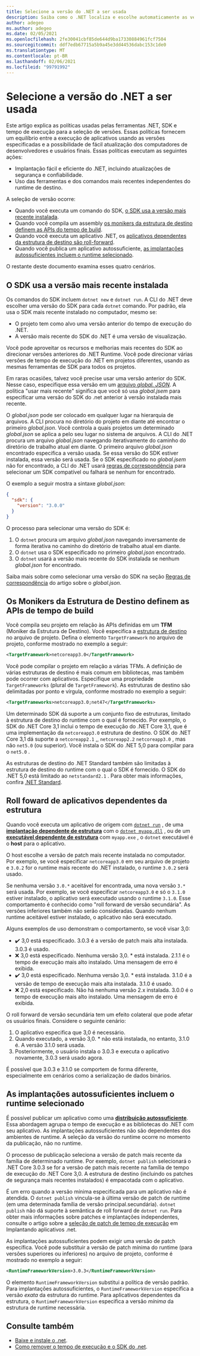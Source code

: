 ```yaml
---
title: Selecione a versão do .NET a ser usada
description: Saiba como o .NET localiza e escolhe automaticamente as versões de tempo de execução para seu programa. Além disso, este artigo ensina como forçar uma versão específica.
author: adegeo
ms.author: adegeo
ms.date: 02/05/2021
ms.openlocfilehash: 2fe30041cbf85de644d9ba17330884961fcf7504
ms.sourcegitcommit: ddf7edb67715a5b9a45e3dd44536dabc153c1de0
ms.translationtype: MT
ms.contentlocale: pt-BR
ms.lasthandoff: 02/06/2021
ms.locfileid: "99791992"
---
```

# <a name="select-the-net-version-to-use"></a>Selecione a versão do .NET a ser usada

Este artigo explica as políticas usadas pelas ferramentas .NET, SDK e tempo de execução para a seleção de versões. Essas políticas fornecem um equilíbrio entre a execução de aplicativos usando as versões especificadas e a possibilidade de fácil atualização dos computadores de desenvolvedores e usuários finais. Essas políticas executam as seguintes ações:

- Implantação fácil e eficiente do .NET, incluindo atualizações de segurança e confiabilidade.
- Uso das ferramentas e dos comandos mais recentes independentes do runtime de destino.

A seleção de versão ocorre:

- Quando você executa um comando do SDK, [o SDK usa a versão mais recente instalada](#the-sdk-uses-the-latest-installed-version).
- Quando você compila um assembly [os monikers da estrutura de destino definem as APIs do tempo de build](#target-framework-monikers-define-build-time-apis).
- Quando você executa um aplicativo .NET, os [aplicativos dependentes da estrutura de destino são roll-forward](#framework-dependent-apps-roll-forward).
- Quando você publica um aplicativo autossuficiente, [as implantações autossuficientes incluem o runtime selecionado](#self-contained-deployments-include-the-selected-runtime).

O restante deste documento examina esses quatro cenários.

## <a name="the-sdk-uses-the-latest-installed-version"></a>O SDK usa a versão mais recente instalada

Os comandos do SDK incluem `dotnet new` e `dotnet run`. A CLI do .NET deve escolher uma versão do SDK para cada `dotnet` comando. Por padrão, ela usa o SDK mais recente instalado no computador, mesmo se:

- O projeto tem como alvo uma versão anterior do tempo de execução do .NET.
- A versão mais recente do SDK do .NET é uma versão de visualização.

Você pode aproveitar os recursos e melhorias mais recentes do SDK ao direcionar versões anteriores do .NET Runtime. Você pode direcionar várias versões de tempo de execução do .NET em projetos diferentes, usando as mesmas ferramentas de SDK para todos os projetos.

Em raras ocasiões, talvez você precise usar uma versão anterior do SDK. Nesse caso, especifique essa versão em um [arquivo *global. JSON*](../tools/global-json.md). A política "usar mais recente" significa que você só usa *global.jsem* para especificar uma versão do SDK do .net anterior à versão instalada mais recente.

O *global.json* pode ser colocado em qualquer lugar na hierarquia de arquivos. A CLI procura no diretório do projeto em diante até encontrar o primeiro *global.json*. Você controla a quais projetos um determinado *global.json* se aplica a pelo seu lugar no sistema de arquivos. A CLI do .NET procura um arquivo *global.json* navegando iterativamente do caminho do diretório de trabalho atual em diante. O primeiro arquivo *global.json* encontrado especifica a versão usada. Se essa versão do SDK estiver instalada, essa versão será usada. Se o SDK especificado no *global.jsem* não for encontrado, a CLI do .NET usará [regras de correspondência](../tools/global-json.md#matching-rules) para selecionar um SDK compatível ou falhará se nenhum for encontrado.

O exemplo a seguir mostra a sintaxe *global.json*:

``` json
{
  "sdk": {
    "version": "3.0.0"
  }
}
```

O processo para selecionar uma versão do SDK é:

1. O `dotnet` procura um arquivo *global.json* navegando inversamente de forma iterativa no caminho do diretório de trabalho atual em diante.
1. O `dotnet` usa o SDK especificado no primeiro *global.json* encontrado.
1. O `dotnet` usará a versão mais recente do SDK instalada se nenhum *global.json* for encontrado.

Saiba mais sobre como selecionar uma versão do SDK na seção [Regras de correspondência](../tools/global-json.md#matching-rules) do artigo sobre o *global.json*.

## <a name="target-framework-monikers-define-build-time-apis"></a>Os Monikers da Estrutura de Destino definem as APIs de tempo de build

Você compila seu projeto em relação às APIs definidas em um **TFM** (Moniker da Estrutura de Destino). Você especifica a [estrutura de destino](../../standard/frameworks.md) no arquivo de projeto. Defina o elemento `TargetFramework` no arquivo de projeto, conforme mostrado no exemplo a seguir:

``` xml
<TargetFramework>netcoreapp3.0</TargetFramework>
```

Você pode compilar o projeto em relação a várias TFMs. A definição de várias estruturas de destino é mais comum em bibliotecas, mas também pode ocorrer com aplicativos. Especifique uma propriedade `TargetFrameworks` (plural de `TargetFramework`). As estruturas de destino são delimitadas por ponto e vírgula, conforme mostrado no exemplo a seguir:

``` xml
<TargetFrameworks>netcoreapp3.0;net47</TargetFrameworks>
```

Um determinado SDK dá suporte a um conjunto fixo de estruturas, limitado à estrutura de destino do runtime com o qual é fornecido. Por exemplo, o SDK do .NET Core 3,1 inclui o tempo de execução do .NET Core 3,1, que é uma implementação da `netcoreapp3.0` estrutura de destino. O SDK do .NET Core 3,1 dá suporte a `netcoreapp2.1` ,, `netcoreapp2.2` `netcoreapp3.0` , mas não `net5.0` (ou superior). Você instala o SDK do .NET 5,0 para compilar para o `net5.0` .

As estruturas de destino do .NET Standard também são limitadas à estrutura de destino do runtime com o qual o SDK é fornecido. O SDK do .NET 5,0 está limitado ao `netstandard2.1` . Para obter mais informações, confira [.NET Standard](../../standard/net-standard.md).

## <a name="framework-dependent-apps-roll-forward"></a>Roll foward de aplicativos dependentes da estrutura

Quando você executa um aplicativo de origem com [`dotnet run`](../tools/dotnet-run.md) , de uma [**implantação dependente de estrutura**](../deploying/index.md#publish-framework-dependent) com o [`dotnet myapp.dll`](../tools/dotnet.md#description) , ou de um [**executável dependente de estrutura**](../deploying/index.md#publish-framework-dependent) com `myapp.exe` , o `dotnet` executável é o **host** para o aplicativo.

O host escolhe a versão de patch mais recente instalada no computador. Por exemplo, se você especificar `netcoreapp3.0` em seu arquivo de projeto e `3.0.2` for o runtime mais recente do .NET instalado, o runtime `3.0.2` será usado.

Se nenhuma versão `3.0.*` aceitável for encontrada, uma nova versão `3.*` será usada. Por exemplo, se você especificar `netcoreapp3.0` e só o `3.1.0` estiver instalado, o aplicativo será executado usando o runtime `3.1.0`. Esse comportamento é conhecido como "roll forward de versão secundária". As versões inferiores também não serão consideradas. Quando nenhum runtime aceitável estiver instalado, o aplicativo não será executado.

Alguns exemplos de uso demonstram o comportamento, se você visar 3,0:

- ✔️ 3,0 está especificado. 3.0.3 é a versão de patch mais alta instalada. 3.0.3 é usado.
- ❌ 3,0 está especificado. Nenhuma versão 3,0. * está instalada. 2.1.1 é o tempo de execução mais alto instalado. Uma mensagem de erro é exibida.
- ✔️ 3,0 está especificado. Nenhuma versão 3,0. * está instalada. 3.1.0 é a versão de tempo de execução mais alta instalada. 3.1.0 é usado.
- ❌ 2,0 está especificado. Não há nenhuma versão 2.x instalada. 3.0.0 é o tempo de execução mais alto instalado. Uma mensagem de erro é exibida.

O roll forward de versão secundária tem um efeito colateral que pode afetar os usuários finais. Considere o seguinte cenário:

1. O aplicativo especifica que 3,0 é necessário.
2. Quando executado, a versão 3,0. * não está instalada, no entanto, 3.1.0 é. A versão 3.1.0 será usada.
3. Posteriormente, o usuário instala o 3.0.3 e executa o aplicativo novamente, 3.0.3 será usado agora.

É possível que 3.0.3 e 3.1.0 se comportem de forma diferente, especialmente em cenários como a serialização de dados binários.

## <a name="self-contained-deployments-include-the-selected-runtime"></a>As implantações autossuficientes incluem o runtime selecionado

É possível publicar um aplicativo como uma [**distribuição autossuficiente**](../deploying/index.md#publish-self-contained). Essa abordagem agrupa o tempo de execução e as bibliotecas do .NET com seu aplicativo. As implantações autossuficientes não são dependentes dos ambientes de runtime. A seleção da versão do runtime ocorre no momento da publicação, não no runtime.

O processo de publicação seleciona a versão de patch mais recente da família de determinado runtime. Por exemplo, `dotnet publish` selecionará o .NET Core 3.0.3 se for a versão de patch mais recente na família de tempo de execução do .NET Core 3,0. A estrutura de destino (incluindo os patches de segurança mais recentes instalados) é empacotada com o aplicativo.

É um erro quando a versão mínima especificada para um aplicativo não é atendida. O `dotnet publish` vincula-se à última versão de patch de runtime (em uma determinada família de versão principal.secundária). `dotnet publish` não dá suporte à semântica de roll forward de `dotnet run`. Para obter mais informações sobre patches e implantações independentes, consulte o artigo sobre a [seleção de patch de tempo de execução](../deploying/runtime-patch-selection.md) em Implantando aplicativos .net.

As implantações autossuficientes podem exigir uma versão de patch específica. Você pode substituir a versão de patch mínima do runtime (para versões superiores ou inferiores) no arquivo de projeto, conforme é mostrado no exemplo a seguir:

``` xml
<RuntimeFrameworkVersion>3.0.3</RuntimeFrameworkVersion>
```

O elemento `RuntimeFrameworkVersion` substitui a política de versão padrão. Para implantações autossuficientes, o `RuntimeFrameworkVersion` especifica a versão *exata* da estrutura do runtime. Para aplicativos dependentes da estrutura, o `RuntimeFrameworkVersion` especifica a versão *mínima* da estrutura de runtime necessária.

## <a name="see-also"></a>Consulte também

- [Baixe e instale o .net](../install/index.yml).
- [Como remover o tempo de execução e o SDK do .net](../install/remove-runtime-sdk-versions.md).
